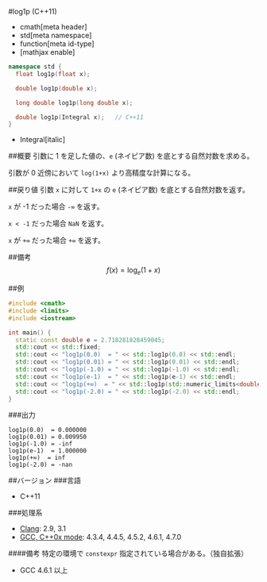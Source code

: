 #log1p (C++11)
* cmath[meta header]
* std[meta namespace]
* function[meta id-type]
* [mathjax enable]

```cpp
namespace std {
  float log1p(float x);

  double log1p(double x);

  long double log1p(long double x);

  double log1p(Integral x);   // C++11
}
```
* Integral[italic]

##概要
引数に 1 を足した値の、`e` (ネイピア数) を底とする自然対数を求める。

引数が 0 近傍において `log(1+x)` より高精度な計算になる。


##戻り値
引数 `x` に対して `1+x` の `e` (ネイピア数) を底とする自然対数を返す。

`x` が -1 だった場合 `-∞` を返す。

`x < -1` だった場合 `NaN` を返す。

`x` が `+∞` だった場合 `+∞` を返す。


##備考
$$ f(x) = \log_e (1 + x) $$


##例
```cpp
#include <cmath>
#include <limits>
#include <iostream>

int main() {
  static const double e = 2.718281828459045;
  std::cout << std::fixed;
  std::cout << "log1p(0.0)  = " << std::log1p(0.0) << std::endl;
  std::cout << "log1p(0.01) = " << std::log1p(0.01) << std::endl;
  std::cout << "log1p(-1.0) = " << std::log1p(-1.0) << std::endl;
  std::cout << "log1p(e-1)  = " << std::log1p(e-1) << std::endl;
  std::cout << "log1p(+∞)  = " << std::log1p(std::numeric_limits<double>::infinity()) << std::endl;
  std::cout << "log1p(-2.0) = " << std::log1p(-2.0) << std::endl;
}
```

###出力
```
log1p(0.0)  = 0.000000
log1p(0.01) = 0.009950
log1p(-1.0) = -inf
log1p(e-1)  = 1.000000
log1p(+∞)  = inf
log1p(-2.0) = -nan
```

##バージョン
###言語
- C++11


###処理系
- [Clang](/implementation.md#clang): 2.9, 3.1
- [GCC, C++0x mode](/implementation.md#gcc): 4.3.4, 4.4.5, 4.5.2, 4.6.1, 4.7.0

####備考
特定の環境で `constexpr` 指定されている場合がある。（独自拡張）
- GCC 4.6.1 以上
